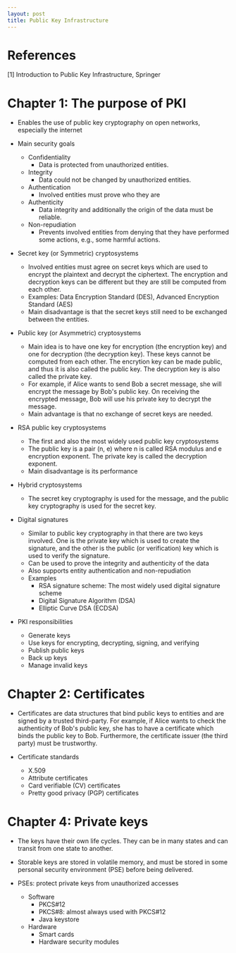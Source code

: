 ```yaml
---
layout: post
title: Public Key Infrastructure
---
```

# References
[1] Introduction to Public Key Infrastructure, Springer

# Chapter 1: The purpose of PKI

- Enables the use of public key cryptography on open networks, especially the internet

- Main security goals
  - Confidentiality
    - Data is protected from unauthorized entities.
  - Integrity
    - Data could not be changed by unauthorized entities.
  - Authentication
    - Involved entities must prove who they are
  - Authenticity
    - Data integrity and additionally the origin of the data must be reliable.
  - Non-repudiation
    - Prevents involved entities from denying that they have performed some actions, e.g., some harmful actions.

- Secret key (or Symmetric) cryptosystems
  - Involved entities must agree on secret keys which are used to encrypt the plaintext and decrypt the ciphertext. The encryption and decryption keys can be different but they are still be computed from each other.
  - Examples: Data Encryption Standard (DES), Advanced Encryption Standard (AES)
  - Main disadvantage is that the secret keys still need to be exchanged between the entities.
  
- Public key (or Asymmetric) cryptosystems
  - Main idea is to have one key for encryption (the encryption key) and one for decryption (the decryption key). These keys cannot be computed from each other. The encrytion key can be made public, and thus it is also called the public key. The decryption key is also called the private key.
  - For example, if Alice wants to send Bob a secret message, she will encrypt the message by Bob's public key. On receiving the encrypted message, Bob will use his private key to decrypt the message.
  - Main advantage is that no exchange of secret keys are needed.

- RSA public key cryptosystems
  - The first and also the most widely used public key cryptosystems
  - The public key is a pair (n, e) where n is called RSA modulus and e encryption exponent. The private key is called the decryption exponent.
  - Main disadvantage is its performance

- Hybrid cryptosystems
  - The secret key cryptography is used for the message, and the public key cryptography is used for the secret key. 

- Digital signatures
  - Similar to public key cryptography in that there are two keys involved. One is the private key which is used to create the signature, and the other is the public (or verification) key which is used to verify the signature.
  - Can be used to prove the integrity and authenticity of the data
  - Also supports entity authentication and non-repudiation
  - Examples
    - RSA signature scheme: The most widely used digital signature scheme
	- Digital Signature Algorithm (DSA)
	- Elliptic Curve DSA (ECDSA)

- PKI responsibilities
  - Generate keys
  - Use keys for encrypting, decrypting, signing, and verifying
  - Publish public keys
  - Back up keys
  - Manage invalid keys

# Chapter 2: Certificates

- Certificates are data structures that bind public keys to entities and are signed by a trusted third-party. For example, if Alice wants to check the authenticity of Bob's public key, she has to have a certificate which binds the public key to Bob. Furthermore, the certificate issuer (the third party) must be trustworthy.

- Certificate standards
  - X.509
  - Attribute certificates
  - Card verifiable (CV) certificates
  - Pretty good privacy (PGP) certificates
  
# Chapter 4: Private keys

- The keys have their own life cycles. They can be in many states and can transit from one state to another.

- Storable keys are stored in volatile memory, and must be stored in some personal security environment (PSE) before being delivered.

- PSEs: protect private keys from unauthorized accesses
  - Software
    - PKCS#12
	- PKCS#8: almost always used with PKCS#12
	- Java keystore
  - Hardware
    - Smart cards
	- Hardware security modules

